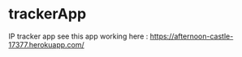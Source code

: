 # trackerApp
IP tracker app
see this app working here : https://afternoon-castle-17377.herokuapp.com/
